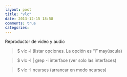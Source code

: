 ```yaml
---
layout: post
title: "vlc"
date: 2013-12-15 18:58
comments: true
categories: 
---
```

Reproductor de video y audio

>$ vlc -l  (listar opciones. La opción es “i” mayúscula)

>$ vlc -l | grep -i interface  (ver solo las interfaces)

>$ vlc -I ncurses (arrancar en modo ncurses)

